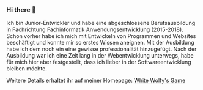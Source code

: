 ### Hi there 👋

Ich bin Junior-Entwickler und habe eine abgeschlossene Berufsausbildung in Fachrichtung Fachinformatik Anwendungsentwicklung (2015-2018).
Schon vorher habe ich mich mit Entwickeln von Programmen und Websites beschäftigt und konnte mir so erstes Wissen aneignen. Mit der Ausbildung habe ich dem noch ein eine gewisse professionalität hinzugefügt.
Nach der Ausbildung war ich eine Zeit lang in der Webentwicklung unterwegs, habe für mich hier aber festgestellt, dass ich lieber in der Softwareentwicklung bleiben möchte.

Weitere Details erhaltet ihr auf meiner Homepage: [White Wolfy's Game](https://whitewolfysgame.com)

<!--
**WhiteWolfysGame/WhiteWolfysGame** is a ✨ _special_ ✨ repository because its `README.md` (this file) appears on your GitHub profile.

Here are some ideas to get you started:

- 🔭 I’m currently working on ...
- 🌱 I’m currently learning ...
- 👯 I’m looking to collaborate on ...
- 🤔 I’m looking for help with ...
- 💬 Ask me about ...
- 📫 How to reach me: ...
- 😄 Pronouns: ...
- ⚡ Fun fact: ...
-->

<!-- [![ko-fi](https://ko-fi.com/img/githubbutton_sm.svg)](https://ko-fi.com/U6U7OEWND) -->
